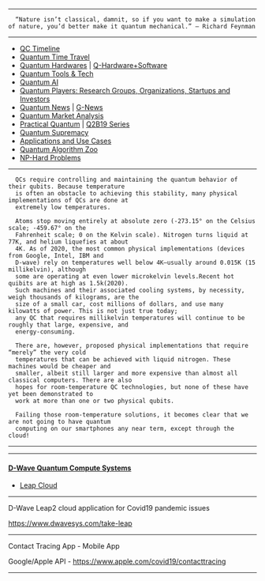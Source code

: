 ----------------

      “Nature isn’t classical, damnit, so if you want to make a simulation of nature, you’d better make it quantum mechanical.” — Richard Feynman

------------
- [QC Timeline](https://en.wikipedia.org/wiki/Timeline_of_quantum_computing)
- [Quantum Time Travel](https://github.com/gopala-kr/Quantum-Dots/tree/master/02-Quantum_Computing_Review/qtt.md)
- [Quantum Hardwares](https://quantumcomputingreport.com/scorecards/qubit-technology/)  | [Q-Hardware+Software](https://github.com/gopala-kr/Quantum-Dots/tree/master/02-Quantum_Computing_Review/q-hd.md)
- [Quantum Tools & Tech](https://github.com/gopala-kr/Quantum-Dots/tree/master/02-Quantum_Computing_Review/q-t.md)
- [Quantum AI](https://github.com/gopala-kr/Quantum-Dots/tree/master/02-Quantum_Computing_Review/q-ai.md)
- [Quantum Players: Research Groups, Organizations, Startups and Investors](https://quantumcomputingreport.com/players/)
- [Quantum News](https://quantumcomputingreport.com/news/) | [G-News](https://news.google.com/topics/CAAqJQgKIh9DQkFTRVFvSUwyMHZNRFk1YTJRU0JXVnVMVWRDS0FBUAE?hl=en-IN&gl=IN&ceid=IN%3Aen)
- [Quantum Market Analysis](https://github.com/gopala-kr/Quantum-Dots/tree/master/02-Quantum_Computing_Review/q-m.md)
- [Practical Quantum](https://github.com/gopala-kr/Quantum-Dots/tree/master/02-Quantum_Computing_Review/p-q.md) | [Q2B19 Series](https://www.youtube.com/playlist?list=PLh7C25oO7PW1_kAAhy85diTKGaYlXNtwV)
- [Quantum Supremacy](https://github.com/gopala-kr/Quantum-Dots/tree/master/02-Quantum_Computing_Review/q-supremacy.md)
- [Applications and Use Cases](https://github.com/gopala-kr/Quantum-Dots/tree/master/02-Quantum_Computing_Review/q-a.md)
- [Quantum Algorithm Zoo](http://quantumalgorithmzoo.org/)
- [NP-Hard Problems](https://github.com/gopala-kr/Quantum-Dots/tree/master/02-Quantum_Computing_Review/P-vs-NP.md)


------------------
      QCs require controlling and maintaining the quantum behavior of their qubits. Because temperature
      is often an obstacle to achieving this stability, many physical implementations of QCs are done at
      extremely low temperatures.
      
      Atoms stop moving entirely at absolute zero (-273.15° on the Celsius scale; -459.67° on the
      Fahrenheit scale; 0 on the Kelvin scale). Nitrogen turns liquid at 77K, and helium liquefies at about
      4K. As of 2020, the most common physical implementations (devices from Google, Intel, IBM and
      D-wave) rely on temperatures well below 4K—usually around 0.015K (15 millikelvin), although
      some are operating at even lower microkelvin levels.Recent hot quibits are at high as 1.5k(2020).
      Such machines and their associated cooling systems, by necessity, weigh thousands of kilograms, are the
      size of a small car, cost millions of dollars, and use many kilowatts of power. This is not just true today; 
      any QC that requires millikelvin temperatures will continue to be roughly that large, expensive, and 
      energy-consuming.
      
      There are, however, proposed physical implementations that require “merely” the very cold
      temperatures that can be achieved with liquid nitrogen. These machines would be cheaper and
      smaller, albeit still larger and more expensive than almost all classical computers. There are also
      hopes for room-temperature QC technologies, but none of these have yet been demonstrated to
      work at more than one or two physical qubits.
      
      Failing those room-temperature solutions, it becomes clear that we are not going to have quantum
      computing on our smartphones any near term, except through the cloud!

--------------
---------------------

#### [D-Wave Quantum Compute Systems](https://www.dwavesys.com/quantum-computing)

- [Leap Cloud](https://github.com/gopala-kr/Quantum-Dots/blob/master/02-Quantum_Computing_Review/leap.md)



----------------------------------

D-Wave Leap2 cloud application for Covid19 pandemic issues
 
https://www.dwavesys.com/take-leap


 
 -----------------
Contact Tracing App - Mobile App
 
Google/Apple API - https://www.apple.com/covid19/contacttracing
 
 ---------------
